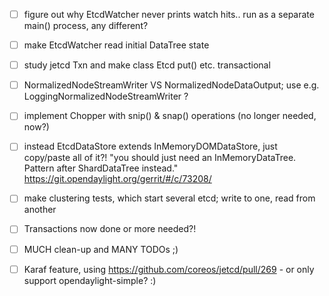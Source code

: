
- [ ] figure out why EtcdWatcher never prints watch hits.. run as a separate main() process, any different?

- [ ] make EtcdWatcher read initial DataTree state

- [ ] study jetcd Txn and make class Etcd put() etc. transactional

- [ ] NormalizedNodeStreamWriter VS NormalizedNodeDataOutput; use e.g. LoggingNormalizedNodeStreamWriter ?

- [ ] implement Chopper with snip() & snap() operations (no longer needed, now?)

- [ ] instead EtcdDataStore extends InMemoryDOMDataStore, just copy/paste all of it?!
      "you should just need an InMemoryDataTree. Pattern after ShardDataTree instead."
      https://git.opendaylight.org/gerrit/#/c/73208/

- [ ] make clustering tests, which start several etcd; write to one, read from another

- [ ] Transactions now done or more needed?!

- [ ] MUCH clean-up and MANY TODOs ;)

- [ ] Karaf feature, using https://github.com/coreos/jetcd/pull/269 - or only support opendaylight-simple? :)
